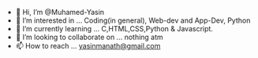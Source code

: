 - 👋 Hi, I’m @Muhamed-Yasin
- 👀 I’m interested in ... Coding(in general), Web-dev and App-Dev, Python
- 🌱 I’m currently learning ... C,HTML,CSS,Python & Javascript.
- 💞️ I’m looking to collaborate on ... nothing atm
- 📫 How to reach ... yasinmanath@gmail.com 


<!---
Muhamed-Yasin/Muhamed-Yasin is a ✨ special ✨ repository because its `README.md` (this file) appears on your GitHub profile.
You can click the Preview link to take a look at your changes.
--->

